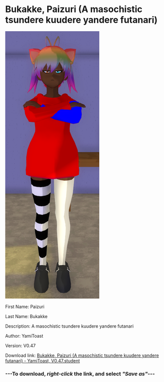 # Bukakke, Paizuri (A masochistic tsundere kuudere yandere futanari)

<img src = "https://raw.githubusercontent.com/Arbiter1223/Daigaku-Gurashi-Custom-Students/master/Students/Files/Bukakke%2C%20Paizuri%20(A%20masochistic%20tsundere%20kuudere%20yandere%20futanari).png">

First Name: Paizuri

Last Name: Bukakke

Description: A masochistic tsundere kuudere yandere futanari

Author: YamiToast

Version: V0.47

Download link: <a href="https://raw.githubusercontent.com/Arbiter1223/Daigaku-Gurashi-Custom-Students/master/Students/Files/Bukakke%2C%20Paizuri%20(A%20masochistic%20tsundere%20kuudere%20yandere%20futanari)%20-%20YamiToast%2C%20V0.47.student">Bukakke, Paizuri (A masochistic tsundere kuudere yandere futanari) - YamiToast, V0.47.student</a>

### ---**To download, _right-click_ the link, and select _"Save as"_**---
